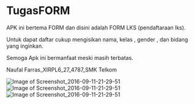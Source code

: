 # TugasFORM

APK ini bertema FORM dan disini adalah FORM LKS (pendaftaraan lks).

Untuk dapat daftar cukup mengisikan nama, kelas , gender , dan bidang yang inginkan.

Semoga Apk ini bermanfaat meski masih terbatas.

Naufal Farras_XIRPL6_27_4787_SMK Telkom

![Image of Screenshot_2016-09-11-21-29-51](https://cloud.githubusercontent.com/assets/22125595/18418138/262507f0-786b-11e6-8334-1c95ad2143ee.png)
![Image of Screenshot_2016-09-11-21-29-51](https://cloud.githubusercontent.com/assets/22125595/18418139/26278c28-786b-11e6-9616-afd17fe2a1a5.png)
![Image of Screenshot_2016-09-11-21-29-51](https://cloud.githubusercontent.com/assets/22125595/18418140/262b0a60-786b-11e6-9175-2b0dadef2d7d.png)

